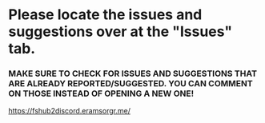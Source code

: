 # Please locate the issues and suggestions over at the "Issues" tab. 

### MAKE SURE TO CHECK FOR ISSUES AND SUGGESTIONS THAT ARE ALREADY REPORTED/SUGGESTED. YOU CAN COMMENT ON THOSE INSTEAD OF OPENING A NEW ONE!

https://fshub2discord.eramsorgr.me/
